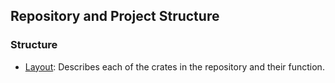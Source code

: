 ## Repository and Project Structure

### Structure

- [Layout](./layout.md): Describes each of the crates in the repository and their function.

